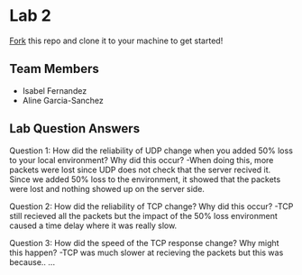 # Lab 2
[Fork](https://docs.github.com/en/get-started/quickstart/fork-a-repo) this repo and clone it to your machine to get started!

## Team Members
- Isabel Fernandez
- Aline Garcia-Sanchez

## Lab Question Answers

Question 1: How did the reliability of UDP change when you added 50% loss to your local
environment? Why did this occur?
-When doing this, more packets were lost since UDP does not check that the server recived it.
Since we added 50% loss to the environment, it showed that the packets were lost and nothing
showed up on the server side.

Question 2: How did the reliability of TCP change? Why did this occur?
-TCP still recieved all the packets but the impact of the 50% loss environment caused a 
time delay where it was really slow.

Question 3: How did the speed of the TCP response change? Why might this happen?
-TCP was much slower at recieving the packets but this was because..
...
